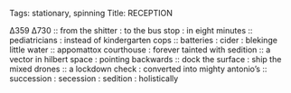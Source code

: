 Tags: stationary, spinning
Title: RECEPTION  
  
∆359 ∆730 :: from the shitter : to the bus stop : in eight minutes :: pediatricians : instead of kindergarten cops :: batteries : cider : blekinge little water :: appomattox courthouse : forever tainted with sedition :: a vector in hilbert space : pointing backwards :: dock the surface : ship the mixed drones :: a lockdown check : converted into mighty antonio’s :: succession : secession : sedition : holistically  
